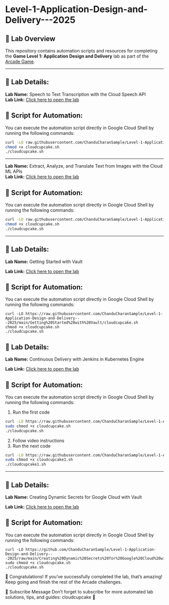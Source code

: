 # Level-1-Application-Design-and-Delivery---2025

## 🎯 Lab Overview
This repository contains automation scripts and resources for completing the **Game Level 1: Application Design and Delivery** lab as part of the
[ Arcade Game](https://www.cloudskillsboost.google/games/6394).

---

## 📌 Lab Details:

**Lab Name:** Speech to Text Transcription with the Cloud Speech API  
**Lab Link:** [Click here to open the lab](https://www.cloudskillsboost.google/games/6394/labs/40265)  

## 🚀 Script for Automation:
You can execute the automation script directly in Google Cloud Shell by running the following commands:

```bash
curl -LO raw.githubusercontent.com/ChanduCharanSample/Level-1-Application-Design-and-Delivery---2025/main/Extract%2C%20Analyze%2C%20and%20Translate%20Text%20from%20Images%20with%20the%20Cloud%20ML%20APIs/cloudcupcake.sh
chmod +x cloudcupcake.sh
./cloudcupcake.sh

```
---

**Lab Name:** Extract, Analyze, and Translate Text from Images with the Cloud ML APIs  
**Lab Link:** [Click here to open the lab](https://www.cloudskillsboost.google/games/6394/labs/40269)  

## 🚀 Script for Automation:
You can execute the automation script directly in Google Cloud Shell by running the following commands:

```bash
curl -LO raw.githubusercontent.com/ChanduCharanSample/Level-1-Application-Design-and-Delivery---2025/main/Extract%2C%20Analyze%2C%20and%20Translate%20Text%20from%20Images%20with%20the%20Cloud%20ML%20APIs/cloudcupcake.sh
chmod +x cloudcupcake.sh
./cloudcupcake.sh

```
---
## 📌 Lab Details:

**Lab Name:**  Getting Started with Vault

**Lab Link:** [Click here to open the lab](https://www.cloudskillsboost.google/games/6394/labs/40270)  

## 🚀 Script for Automation:
You can execute the automation script directly in Google Cloud Shell by running the following commands:
```
curl -LO https://raw.githubusercontent.com/ChanduCharanSample/Level-1-Application-Design-and-Delivery---2025/main/Getting%20Started%20with%20Vault/cloudcupcake.sh
chmod +x cloudcupcake.sh
./cloudcupcake.sh
```

## 📌 Lab Details:

**Lab Name:**   Continuous Delivery with Jenkins in Kubernetes Engine

**Lab Link:** [Click here to open the lab](https://www.cloudskillsboost.google/games/6394/labs/40266)  

## 🚀 Script for Automation:
You can execute the automation script directly in Google Cloud Shell by running the following commands:
1. Run the first code
```bash
curl -LO https://raw.githubusercontent.com/ChanduCharanSample/Level-1-Application-Design-and-Delivery---2025/main/Continuous%20Delivery%20with%20Jenkins%20in%20Kubernetes%20Engine/cloudcupcake.sh
sudo chmod +x cloudcupcake.sh
./cloudcupcake.sh


```
2. Follow video instructions
3. Run the next code

```bash
curl -LO https://raw.githubusercontent.com/ChanduCharanSample/Level-1-Application-Design-and-Delivery---2025/main/Continuous%20Delivery%20with%20Jenkins%20in%20Kubernetes%20Engine/cloudcupcake1.sh
sudo chmod +x cloudcupcake1.sh
./cloudcupcake1.sh


```

---
## 📌 Lab Details:

**Lab Name:**   Creating Dynamic Secrets for Google Cloud with Vault

**Lab Link:** [Click here to open the lab](https://www.cloudskillsboost.google/games/6394/labs/40273)  

## 🚀 Script for Automation:
You can execute the automation script directly in Google Cloud Shell by running the following commands:
```
curl -LO https://github.com/ChanduCharanSample/Level-1-Application-Design-and-Delivery---2025/raw/main/Creating%20Dynamic%20Secrets%20for%20Google%20Cloud%20with%20Vault/cloudcupcake.sh
sudo chmod +x cloudcupcake.sh
./cloudcupcake.sh

```


🎉 Congratulations!
If you’ve successfully completed the lab, that’s amazing! Keep going and finish the rest of the Arcade challenges.

📢 Subscribe Message
Don’t forget to subscribe for more automated lab solutions, tips, and guides: cloudcupcake 🚀
